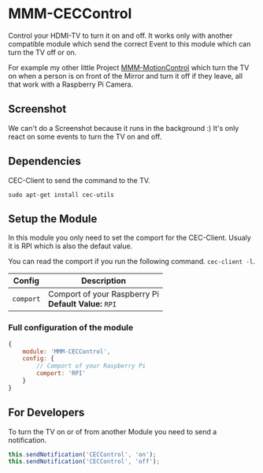 # MMM-CECControl
Control your HDMI-TV to turn it on and off. It works only with another compatible module which send the correct Event to this module which can turn the TV off or on.

For example my other little Project [MMM-MotionControl](https://github.com/nischi/MMM-MotionControl "MMM-MotionControl") which turn the TV on when a person is on front of the Mirror and turn it off if they leave, all that work with a Raspberry Pi Camera.

## Screenshot
We can't do a Screenshot because it runs in the background :) It's only react on some events to turn the TV on and off.

## Dependencies
CEC-Client to send the command to the TV.

`sudo apt-get install cec-utils`

## Setup the Module
In this module you only need to set the comport for the CEC-Client. Usualy it is RPI which is also the defaut value.

You can read the comport if you run the following command. `cec-client -l`.

Config | Description
--- | ---
`comport` | Comport of your Raspberry Pi <br />**Default Value:** `RPI`

### Full configuration of the module

```javascript
{
    module: 'MMM-CECControl',
    config: {
        // Comport of your Raspberry Pi
        comport: 'RPI'
    }
}
```

## For Developers

To turn the TV on or of from another Module you need to send a notification.

```javascript
this.sendNotification('CECControl', 'on');
this.sendNotification('CECControl', 'off');
```